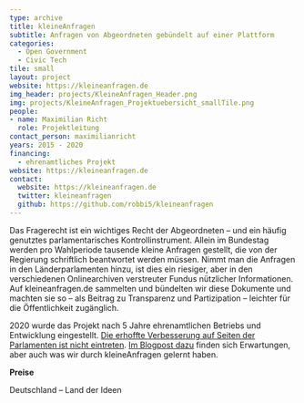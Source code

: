 ```yaml
---
type: archive
title: kleineAnfragen
subtitle: Anfragen von Abgeordneten gebündelt auf einer Plattform 
categories:
  - Open Government
  - Civic Tech
tile: small
layout: project
website: https://kleineanfragen.de
img_header: projects/KleineAnfragen_Header.png
img: projects/KleineAnfragen_Projektuebersicht_smallTile.png
people:
- name: Maximilian Richt
  role: Projektleitung
contact_person: maximilianricht
years: 2015 - 2020
financing:
  - ehrenamtliches Projekt
website: https://kleineanfragen.de
contact:
  website: https://kleineanfragen.de
  twitter: kleineanfragen
  github: https://github.com/robbi5/kleineanfragen
---
```


Das Fragerecht ist ein wichtiges Recht der Abgeordneten – und ein häufig genutztes parlamentarisches Kontrollinstrument. Allein im Bundestag werden pro Wahlperiode tausende kleine Anfragen gestellt, die von der Regierung schriftlich beantwortet werden müssen. Nimmt man die Anfragen in den Länderparlamenten hinzu, ist dies ein riesiger, aber in den verschiedenen Onlinearchiven verstreuter Fundus nützlicher Informationen. Auf kleineanfragen.de sammelten und bündelten wir diese Dokumente und machten sie so – als Beitrag zu Transparenz und Partizipation – leichter für die Öffentlichkeit zugänglich.

2020 wurde das Projekt nach 5 Jahre ehrenamtlichen Betriebs und Entwicklung eingestellt. [Die erhoffte Verbesserung auf Seiten der Parlamenten ist nicht eintreten](https://kleineanfragen.de/info/stilllegung). [Im Blogpost dazu](https://okfn.de/blog/2021/01/zur-abschaltung-von-kleine-anfragen/) finden sich Erwartungen, aber auch was wir durch kleineAnfragen gelernt haben.

**Preise**

Deutschland – Land der Ideen
